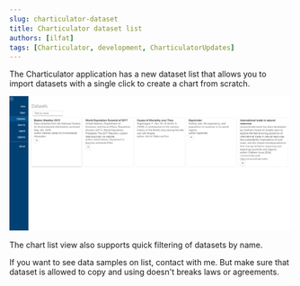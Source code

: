 ```yaml
---
slug: charticulator-dataset
title: Charticulator dataset list
authors: [ilfat]
tags: [Charticulator, development, CharticulatorUpdates]
---
```


The Charticulator application has a new dataset list that allows you to import datasets with a single click to create a chart from scratch.

![Dataset list](dataset.png)

The chart list view also supports quick filtering of datasets by name.

If you want to see data samples on list, contact with me. But make sure that dataset is allowed to copy and using doesn't breaks laws or agreements.
